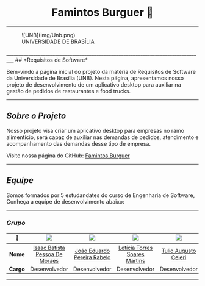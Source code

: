 # <center>**Famintos Burguer 🍔**</center>

_________________________________________________________________________________

<figure markdown="span">
  ![UNB](img/Unb.png)
  <figcaption>UNIVERSIDADE DE BRASÍLIA</figcaption>
</figure>
_________________________________________________________________________________
## *Requisitos de Software*

Bem-vindo à página inicial do projeto da matéria de Requisitos de Software da Universidade de Brasília (UNB). Nesta página, apresentamos nosso projeto de desenvolvimento de um aplicativo desktop para auxiliar na gestão de pedidos de restaurantes e food trucks.


_________________________________________________________________________________
## *Sobre o Projeto*

Nosso projeto visa criar um aplicativo desktop para empresas no ramo alimentício, será capaz de auxiliar nas demandas de pedidos, atendimento e acompanhamento das demandas desse tipo de empresa.

Visite nossa página do GitHub: [Famintos Burguer](https://github.com/mdsreq-fga-unb/2024.2-T01-FamintosBurguer)
_________________________________________________________________________________
## *Equipe*

Somos formados por 5 estudandates do curso de Engenharia de Software, Conheça a equipe de desenvolvimento abaixo:
_________________________________________________________________________________
### *Grupo*

| **📸**    | [<img src="https://avatars.githubusercontent.com/u/118384776?v=4" width=100>]() | [<img src="https://avatars.githubusercontent.com/u/78875892?v=4" width=100>]() | [<img src="https://avatars.githubusercontent.com/u/86434947?v=4" width=100>]() | [<img src="https://avatars.githubusercontent.com/u/122989234?v=4" width=100>]()| [<img src="https://avatars.githubusercontent.com/u/124713089?v=4" width=100>]()|
|:---------:|:------------------------------------------------------------------------------:|:------------------------------------------------------------------------------:|:-------------------------------------------------------------------------------:|:-------------------------------------------------------------------------------:|:-------------------------------------------------------------------------------:|
| **Nome**  | [Isaac Batista Pessoa De Moraes](https://https://github.com/isaacbatista26) | [João Eduardo Pereira Rabelo](https://github.com/JoaoEduardoP) | [Letícia Torres Soares Martins](https://github.com/leticiatmartins) | [Tulio Augusto Celeri](https://github.com/TulioCeleri) | [William Bernardo Da Silva](https://github.com/willxbernardo) |
| **Cargo** |Desenvolvedor | Desenvolvedor | Desenvolvedor |Desenvolvedor | Desenvolvedor |

_________________________________________________________________________________